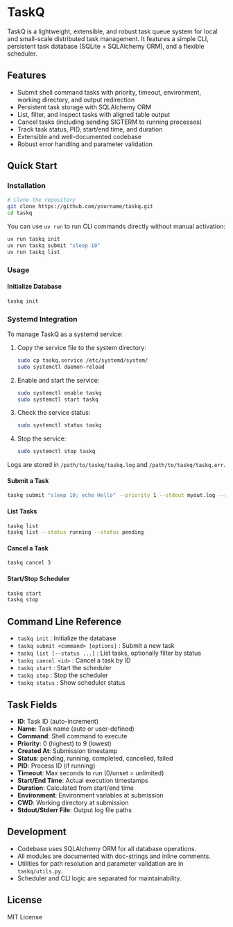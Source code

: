 # TaskQ

TaskQ is a lightweight, extensible, and robust task queue system for local and small-scale distributed task management. It features a simple CLI, persistent task database (SQLite + SQLAlchemy ORM), and a flexible scheduler.

## Features

- Submit shell command tasks with priority, timeout, environment, working directory, and output redirection
- Persistent task storage with SQLAlchemy ORM
- List, filter, and inspect tasks with aligned table output
- Cancel tasks (including sending SIGTERM to running processes)
- Track task status, PID, start/end time, and duration
- Extensible and well-documented codebase
- Robust error handling and parameter validation

## Quick Start

### Installation

```bash
# Clone the repository
git clone https://github.com/yourname/taskq.git
cd taskq
```

You can use `uv run` to run CLI commands directly without manual activation:

```bash
uv run taskq init
uv run taskq submit "sleep 10"
uv run taskq list
```

### Usage

#### Initialize Database

```bash
taskq init
```

### Systemd Integration

To manage TaskQ as a systemd service:

1. Copy the service file to the system directory:

   ```bash
   sudo cp taskq.service /etc/systemd/system/
   sudo systemctl daemon-reload
   ```

2. Enable and start the service:

   ```bash
   sudo systemctl enable taskq
   sudo systemctl start taskq
   ```

3. Check the service status:

   ```bash
   sudo systemctl status taskq
   ```

4. Stop the service:

   ```bash
   sudo systemctl stop taskq
   ```

Logs are stored in `/path/to/taskq/taskq.log` and `/path/to/taskq/taskq.err`.

#### Submit a Task

```bash
taskq submit "sleep 10; echo Hello" --priority 1 --stdout myout.log --stderr myerr.log --timeout 60
```

#### List Tasks

```bash
taskq list
taskq list --status running --status pending
```

#### Cancel a Task

```bash
taskq cancel 3
```

#### Start/Stop Scheduler

```bash
taskq start
taskq stop
```

## Command Line Reference

- `taskq init` : Initialize the database
- `taskq submit <command> [options]` : Submit a new task
- `taskq list [--status ...]` : List tasks, optionally filter by status
- `taskq cancel <id>` : Cancel a task by ID
- `taskq start` : Start the scheduler
- `taskq stop` : Stop the scheduler
- `taskq status` : Show scheduler status

## Task Fields

- **ID**: Task ID (auto-increment)
- **Name**: Task name (auto or user-defined)
- **Command**: Shell command to execute
- **Priority**: 0 (highest) to 9 (lowest)
- **Created At**: Submission timestamp
- **Status**: pending, running, completed, cancelled, failed
- **PID**: Process ID (if running)
- **Timeout**: Max seconds to run (0/unset = unlimited)
- **Start/End Time**: Actual execution timestamps
- **Duration**: Calculated from start/end time
- **Environment**: Environment variables at submission
- **CWD**: Working directory at submission
- **Stdout/Stderr File**: Output log file paths

## Development

- Codebase uses SQLAlchemy ORM for all database operations.
- All modules are documented with doc-strings and inline comments.
- Utilities for path resolution and parameter validation are in `taskq/utils.py`.
- Scheduler and CLI logic are separated for maintainability.

## License

MIT License

